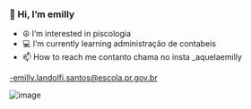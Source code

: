  ### 👋 Hi, I’m emilly ### 
- ☮️ I’m interested in piscologia
- 💻 I’m currently learning administração de contabeis
- 📫 How to reach me contanto chama no insta _aquelaemilly

-emilly.landolfi.santos@escola.pr.gov.br

![image](https://github.com/user-attachments/assets/ea1f503e-0884-47ae-9912-eb22caf1d5fd)

[](https://tenor.com/pt-BR/view/treatsbettr-fiel-torcida-fiel-tim%C3%A3o-coring%C3%A3o-gif-8817973926359122240)
